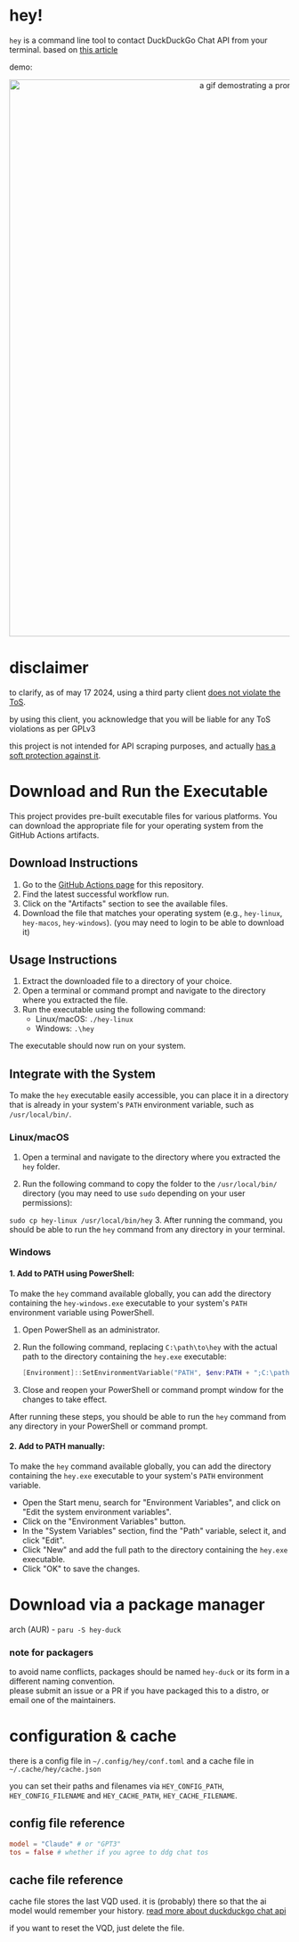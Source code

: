 # hey!
`hey` is a command line tool to contact DuckDuckGo Chat API from your terminal.
based on [this article](https://blek.codes/blog/duckduckgo-ai-chat/)

demo:

<p align=center><img src='hey-demo.gif' alt='a gif demostrating a prompt about a bedtime story' width=1000></p>

# disclaimer
to clarify, as of may 17 2024, using a third party client [does not violate the ToS](https://duckduckgo.com/aichat/privacy-terms).

by using this client, you acknowledge that you will be liable for any ToS violations as per GPLv3

this project is not intended for API scraping purposes, and actually [has a soft protection against it](https://git.blek.codes/blek/hey/src/branch/main/src/main.rs#L34).

# Download and Run the Executable

This project provides pre-built executable files for various platforms. You can download the appropriate file for your operating system from the GitHub Actions artifacts.

## Download Instructions

1. Go to the [GitHub Actions page](https://github.com/iwannet/hey/actions) for this repository.
2. Find the latest successful workflow run.
3. Click on the "Artifacts" section to see the available files.
4. Download the file that matches your operating system (e.g., `hey-linux`, `hey-macos`, `hey-windows`). (you may need to login to be able to download it)

## Usage Instructions

1. Extract the downloaded file to a directory of your choice.
2. Open a terminal or command prompt and navigate to the directory where you extracted the file.
3. Run the executable using the following command:
   - Linux/macOS: `./hey-linux`
   - Windows: `.\hey`

The executable should now run on your system.

## Integrate with the System

To make the `hey` executable easily accessible, you can place it in a directory that is already in your system's `PATH` environment variable, such as `/usr/local/bin/`.

### Linux/macOS

1. Open a terminal and navigate to the directory where you extracted the `hey` folder.

2. Run the following command to copy the folder to the `/usr/local/bin/` directory (you may need to use `sudo` depending on your user permissions):

`sudo cp hey-linux /usr/local/bin/hey`
3. After running the command, you should be able to run the `hey` command from any directory in your terminal.


### Windows

#### 1. **Add to PATH using PowerShell**:

   To make the `hey` command available globally, you can add the directory containing the `hey-windows.exe` executable to your system's `PATH` environment variable using PowerShell.

   1. Open PowerShell as an administrator.
   2. Run the following command, replacing `C:\path\to\hey` with the actual path to the directory containing the `hey.exe` executable:

      ```powershell
      [Environment]::SetEnvironmentVariable("PATH", $env:PATH + ";C:\path\to\hey\", [EnvironmentVariableTarget]::Machine)
      ```

   3. Close and reopen your PowerShell or command prompt window for the changes to take effect.

   After running these steps, you should be able to run the `hey` command from any directory in your PowerShell or command prompt.

#### 2. **Add to PATH** manually: 
To make the `hey` command available globally, you can add the directory containing the `hey.exe` executable to your system's `PATH` environment variable.
- Open the Start menu, search for "Environment Variables", and click on "Edit the system environment variables".
- Click on the "Environment Variables" button.
- In the "System Variables" section, find the "Path" variable, select it, and click "Edit".
- Click "New" and add the full path to the directory containing the `hey.exe` executable.
- Click "OK" to save the changes.



# Download via a package manager

arch (AUR) - `paru -S hey-duck`

### note for packagers
to avoid name conflicts, packages should be named `hey-duck` or its form in a different naming convention.  
please submit an issue or a PR if you have packaged this to a distro, or email one of the maintainers.

# configuration & cache
there is a config file in `~/.config/hey/conf.toml` and a cache file in `~/.cache/hey/cache.json`

you can set their paths and filenames via `HEY_CONFIG_PATH`, `HEY_CONFIG_FILENAME` and `HEY_CACHE_PATH`, `HEY_CACHE_FILENAME`.

## config file reference
```toml
model = "Claude" # or "GPT3"
tos = false # whether if you agree to ddg chat tos
```

## cache file reference
cache file stores the last VQD used. it is (probably) there so that the ai model would remember your history. [read more about duckduckgo chat api](https://blek.codes/blog/duckduckgo-ai-chat/)

if you want to reset the VQD, just delete the file.
